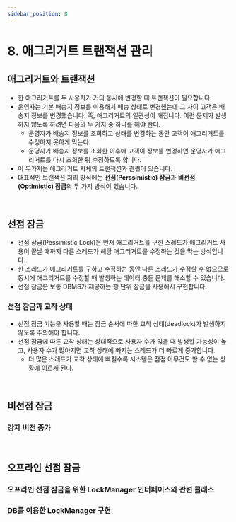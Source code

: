 ```yaml
---
sidebar_position: 8
---
```


# 8. 애그리거트 트랜잭션 관리

## 애그리거트와 트랜잭션

- 한 애그리거트를 두 사용자가 거의 동시에 변경할 때 트랜잭션이 필요합니다.
- 운영자는 기본 배송지 정보를 이용해서 배송 상태로 변경했는데 그 사이 고객은 배송지 정보를 변경했습니다. 즉, 애그리거트의 일관성이 깨집니다. 이런 문제가 발생하지 않도록 하려면 다음의 두 가지 중 하나를 해야 한다.
  - 운영자가 배송지 정보를 조회하고 상태를 변경하는 동안 고객이 애그리거트를 수정하지 못하게 막는다.
  - 운영자가 배송지 정보를 조회한 이후에 고객이 정보를 변경하면 운영자가 애그리거트를 다시 조회한 뒤 수정하도록 합니다.
- 이 두가지는 애그리거트 자체의 트랜잭션과 관련이 있습니다.
- 대표적인 트랜잭션 처리 방식에는 **선점(Perssimistic) 잠금**과 **비선점(Optimistic) 잠금**의 두 가지 방식이 있습니다.

<br/>

## 선점 잠금

- 선점 잠금(Pessimistic Lock)은 먼저 애그리거트를 구한 스레드가 애그리거트 사용이 끝날 때까지 다른 스레드가 해당 애그리거트를 수정하는 것을 막는 방식입니다.
- 한 스레드가 애그리거트를 구하고 수정하는 동안 다른 스레드가 수정할 수 없으므로 동시에 애그리거트를 수정할 때 발생하는 데이터 충돌 문제를 해소할 수 있습니다.
- 선점 잠금은 보통 DBMS가 제공하는 행 단위 잠금을 사용해서 구현합니다.

### 선점 잠금과 교착 상태

- 선점 잠금 기능을 사용할 때는 잠금 순서에 따한 교착 상태(deadlock)가 발생하지 않도록 주의해야 합니다.
- 선점 잠금에 따른 교착 상태는 상대적으로 사용자 수가 많을 때 발생할 가능성이 높고, 사용자 수가 많아지면 교착 상태에 빠지는 스레드가 더 빠르게 증가합니다.
  - 더 많은 스레드가 교착 상태에 빠질수록 시스템은 점점 아무것도 할 수 없는 상황에 이르게 된다.

<br/>

## 비선점 잠금

### 강제 버전 증가

<br/>

## 오프라인 선점 잠금

### 오프라인 선점 잠금을 위한 LockManager 인터페이스와 관련 클래스

### DB를 이용한 LockManager 구현